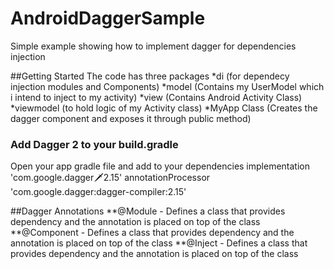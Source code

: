 # AndroidDaggerSample
Simple example showing how to implement dagger for dependencies injection

##Getting Started
The code has three packages
*di (for dependecy injection modules and Components)
*model (Contains my UserModel which i intend to inject to my activity)
*view (Contains Android Activity Class)
*viewmodel (to hold logic of my Activity class)
*MyApp Class (Creates the dagger component and exposes it through public method)

### Add Dagger 2 to your build.gradle
Open your app gradle file and add to your dependencies
    implementation 'com.google.dagger:dagger:2.15'
    annotationProcessor 'com.google.dagger:dagger-compiler:2.15'



##Dagger Annotations
**@Module - Defines a class that provides dependency and the annotation is placed on top of the class
**@Component - Defines a class that provides dependency and the annotation is placed on top of the class
**@Inject - Defines a class that provides dependency and the annotation is placed on top of the class

